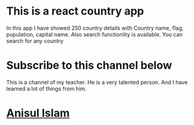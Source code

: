 # This is a react country app
In this app I have showed 250 country details with Country name, flag, pupulation, capital name. Also search functionlity is available. You can search for any country

# Subscribe to this channel below
This is a channel of my teacher. He is a very talented person. And I have learned a lot of things from him.
# [Anisul Islam](https://www.youtube.com/c/anisulislamrubel)
